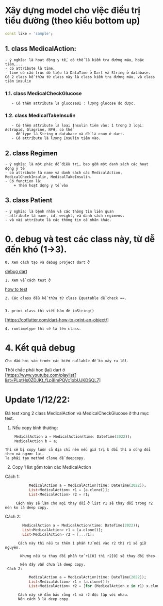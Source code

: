 # Xây dựng model cho việc điều trị tiểu đường (theo kiểu bottom up)

```dart
const like = 'sample';
```
## 1. class MedicalAction:
    - ý nghĩa: là hoạt động y tế, có thể là kiểm tra đường máu, hoặc tiêm,...
    - có attribute là time.
    - time có cấu trúc dữ liệu là DataTime ở Dart và String ở database.
    Có 2 class kế thừa từ class này là class kiểm tra đường máu, và class tiêm insulin
   ### 1.1. class MedicalCheckGlucose
       - Có thêm attribute là glucoseUI : lượng glucose đo được.
   ### 1.2. class MedicalTakeInsulin
       - Có thêm attribute là loại Insulin tiêm vào: 1 trong 3 loại: Actrapid, Glagrine, NPH, có thể 
         để type là String ở database và để là enum ở dart.
       - Có attribute là lượng Insulin tiêm vào.
## 2. class Regimen
    - ý nghĩa: là một phác đồ điều trị, bao gồm một danh sách các hoạt động y tế
    - có attribute là name và danh sách các MedicalAction, MedicalCheckInsulin, MedicalTakeInsulin.
    - Có function là: 
        + Thêm hoạt động y tế vào
## 3. class Patient
    - ý nghĩa: là bệnh nhân và các thông tin liên quan
    - attribute là name, id, weight, và danh sách regimens.
    - và vài attribute là các thông tin cá nhân khác.
 
 # 0. debug và test các class này, từ dễ đến khó (1->3).
    0. Xem cách tạo và debug project dart ở
  [debug dart](https://www.youtube.com/watch?v=H-QKneVNOhE&t=536s)
  
    1. Xem về cách test ở 
  [how to test](https://www.youtube.com/watch?v=cVru6Gy4duQ&list=PLptHs0ZDJKt_T-oNj_6Q98v-tBnVf-S_o&index=6 )
  
    2. Các class đều kế thừa từ class Equatable để check ==.
    
    
    3. print class thì viết hàm đè toString()   
   [https://coflutter.com/dart-how-to-print-an-object/]
   
    4. runtimetype thì sẽ là tên class.
    
    
 # 4. Kết quả debug
    Cho dấu hỏi vào trước các biến nullable để ko xảy ra lỗi.
   
   
Thôi chắc phải học (lại) dart ở  
[https://www.youtube.com/playlist?list=PLptHs0ZDJKt_fLp8ImPQVc1obUJKDSQL7]
# Update 1/12/22:
   Đã test xong 2 class MedicalAction và MedicalCheckGlucose ở thư mục test.
  1. Nếu copy bình thường:
        ```dart
         MedicalAction a = MedicalAction(time: DateTime(2022));
         MedicalAction b = a;
        ``` 
    Thì sẽ bị copy luôn cả địa chỉ nên nếu giá trị b đổi thì a cũng đổi theo và ngược lại.
    Ta phải tạo method clone để deepcopy.
  2. Copy 1 list gồm toàn các MedicalAction 

  Cách 1: 
```dart
           MedicalAction a = MedicalAction(time: DateTime(2022));
           List<MedicalAction> r1 = [a.clone()];
           List<MedicalAction> r2 = r1;
``` 
         Cách này sẽ làm cho mọi thay đổi ở list r1 sẽ thay đổi trong r2 nên ko là deep copy.
         
   Cách 2:
   ```dart
           MedicalAction a = MedicalAction(time: DateTime(2022));
           List<MedicalAction> r1 = [a.clone()];
           List<MedicalAction> r2 = [...r1];
``` 
          Cách này thì nếu ta thêm 1 phần tử mới vào r2 thì r1 sẽ giữ nguyên. 
          
           Nhưng nếu ta thay đổi phần tử r1[0] thì r2[0] sẽ thay đổi theo. 
           
           Nên đây vẫn chưa là deep copy.
     Cách 2:
```dart
           MedicalAction a = MedicalAction(time: DateTime(2022));
           List<MedicalAction> r1 = [a.clone()];
           List<MedicalAction> r2 = [for (MedicalAction x in r1) x.clone()];
``` 
          Cách này sẽ đảm bảo rằng r1 và r2 độc lập với nhau. 
          Nên cách 3 là deep copy.
           
           
